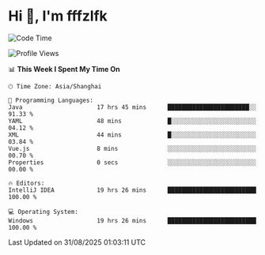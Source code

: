 # Hi 👋, I'm fffzlfk

<!--START_SECTION:waka-->
![Code Time](http://img.shields.io/badge/Code%20Time-1%2C368%20hrs%2050%20mins-blue)

![Profile Views](http://img.shields.io/badge/Profile%20Views-0-blue)

📊 **This Week I Spent My Time On** 

```text
🕑︎ Time Zone: Asia/Shanghai

💬 Programming Languages: 
Java                     17 hrs 45 mins      ███████████████████████░░   91.33 % 
YAML                     48 mins             █░░░░░░░░░░░░░░░░░░░░░░░░   04.12 % 
XML                      44 mins             █░░░░░░░░░░░░░░░░░░░░░░░░   03.84 % 
Vue.js                   8 mins              ░░░░░░░░░░░░░░░░░░░░░░░░░   00.70 % 
Properties               0 secs              ░░░░░░░░░░░░░░░░░░░░░░░░░   00.00 % 

🔥 Editors: 
IntelliJ IDEA            19 hrs 26 mins      █████████████████████████   100.00 % 

💻 Operating System: 
Windows                  19 hrs 26 mins      █████████████████████████   100.00 % 
```


 Last Updated on 31/08/2025 01:03:11 UTC
<!--END_SECTION:waka-->
